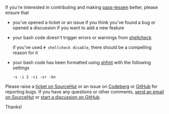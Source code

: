 If you're interested in contributing and making [pass-tessen][1] better, please ensure that

- you've opened a ticket or an issue if you think you've found a bug or opened a discussion if you
  want to add a new feature

- your bash code doesn't trigger errors or warnings from [shellcheck][2]

  if you've used `# shellcheck disable`, there should be a compelling reason for it

- your bash code has been formatted using [shfmt][3] with the following settings

  `-s -i 2 -ci -sr -bn`

Please raise a [ticket on SourceHut][4] or an issue on [Codeberg][5] or [GitHub][6] for reporting
bugs. If you have any questions or other comments, [send an email on SourceHut][7] or [start a
discussion on GitHub][8].

Thanks!

[1]: https://sr.ht/~ayushnix/pass-tessen
[2]: https://github.com/koalaman/shellcheck
[3]: https://github.com/mvdan/sh
[4]: https://todo.sr.ht/~ayushnix/pass-tessen
[5]: https://codeberg.org/ayushnix/pass-tessen/issues
[6]: https://github.com/ayushnix/pass-tessen/issues
[7]: mailto:~ayushnix/pass-tessen@lists.sr.ht
[8]: https://github.com/ayushnix/pass-tessen/discussions
